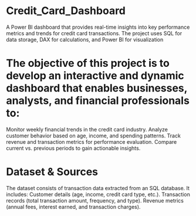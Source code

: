 # Credit_Card_Dashboard
A Power BI dashboard that provides real-time insights into key performance metrics and trends for credit card transactions. The project uses SQL for data storage, DAX for calculations, and Power BI for visualization

# The objective of this project is to develop an interactive and dynamic dashboard that enables businesses, analysts, and financial professionals to:
Monitor weekly financial trends in the credit card industry.
Analyze customer behavior based on age, income, and spending patterns.
Track revenue and transaction metrics for performance evaluation.
Compare current vs. previous periods to gain actionable insights.

# Dataset & Sources
The dataset consists of transaction data extracted from an SQL database. It includes:
Customer details (age, income, credit card type, etc.).
Transaction records (total transaction amount, frequency, and type).
Revenue metrics (annual fees, interest earned, and transaction charges).
